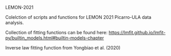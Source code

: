 LEMON-2021

Colelction of scripts and functions for LEMON 2021 Picarro-ULA data analysis.

Collection of fitting functions can be found here: https://lmfit.github.io/lmfit-py/builtin_models.html#builtin-models-chapter

Inverse law fitting function from Yongbiao et al. (2020)
